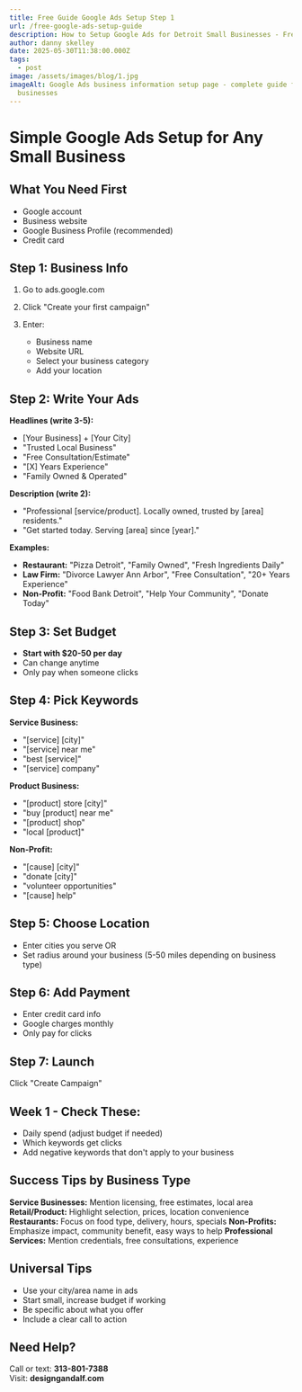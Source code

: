 ```yaml
---
title: Free Guide Google Ads Setup Step 1
url: /free-google-ads-setup-guide
description: How to Setup Google Ads for Detroit Small Businesses - Free Guide
author: danny skelley
date: 2025-05-30T11:38:00.000Z
tags:
  - post
image: /assets/images/blog/1.jpg
imageAlt: Google Ads business information setup page - complete guide for local
  businesses
---
```

# Simple Google Ads Setup for Any Small Business

## What You Need First

* Google account
* Business website 
* Google Business Profile (recommended)
* Credit card

## Step 1: Business Info

1. Go to ads.google.com
2. Click "Create your first campaign"
3. Enter:

   * Business name
   * Website URL
   * Select your business category
   * Add your location

## Step 2: Write Your Ads

**Headlines (write 3-5):**

* \[Your Business] + \[Your City]
* "Trusted Local Business"
* "Free Consultation/Estimate"
* "\[X] Years Experience"
* "Family Owned & Operated"

**Description (write 2):**

* "Professional \[service/product]. Locally owned, trusted by \[area] residents."
* "Get started today. Serving \[area] since \[year]."

**Examples:**

* **Restaurant:** "Pizza Detroit", "Family Owned", "Fresh Ingredients Daily"
* **Law Firm:** "Divorce Lawyer Ann Arbor", "Free Consultation", "20+ Years Experience"
* **Non-Profit:** "Food Bank Detroit", "Help Your Community", "Donate Today"

## Step 3: Set Budget

* **Start with $20-50 per day**
* Can change anytime
* Only pay when someone clicks

## Step 4: Pick Keywords

**Service Business:**

* "\[service] \[city]"
* "\[service] near me"
* "best \[service]"
* "\[service] company"

**Product Business:**

* "\[product] store \[city]"
* "buy \[product] near me"
* "\[product] shop"
* "local \[product]"

**Non-Profit:**

* "\[cause] \[city]"
* "donate \[city]"
* "volunteer opportunities"
* "\[cause] help"

## Step 5: Choose Location

* Enter cities you serve OR
* Set radius around your business (5-50 miles depending on business type)

## Step 6: Add Payment

* Enter credit card info
* Google charges monthly
* Only pay for clicks

## Step 7: Launch

Click "Create Campaign"

## Week 1 - Check These:

* Daily spend (adjust budget if needed)
* Which keywords get clicks
* Add negative keywords that don't apply to your business

## Success Tips by Business Type

**Service Businesses:** Mention licensing, free estimates, local area
**Retail/Product:** Highlight selection, prices, location convenience
**Restaurants:** Focus on food type, delivery, hours, specials
**Non-Profits:** Emphasize impact, community benefit, easy ways to help
**Professional Services:** Mention credentials, free consultations, experience

## Universal Tips

* Use your city/area name in ads
* Start small, increase budget if working
* Be specific about what you offer
* Include a clear call to action

## Need Help?

Call or text: **313-801-7388**\
Visit: **designgandalf.com**
